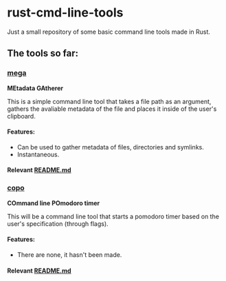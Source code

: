 # rust-cmd-line-tools
Just a small repository of some basic command line tools made in Rust.

## The tools so far:

### [mega](https://github.com/MetallicSquid/rust-cmd-line-tools/tree/master/mega)

**MEtadata GAtherer**

This is a simple command line tool that takes a file path as an argument, gathers the avaliable metadata of the file and places it inside of the user's clipboard.

#### Features:

* Can be used to gather metadata of files, directories and symlinks.
* Instantaneous.

#### Relevant [README.md](https://github.com/MetallicSquid/rust-cmd-line-tools/blob/master/mega/README.md)

### [copo](https://github.com/MetallicSquid/rust-cmd-line-tools/tree/master/copo)

**COmmand line POmodoro timer**

This will be a command line tool that starts a pomodoro timer based on the user's specification (through flags).

#### Features:

* There are none, it hasn't been made.

#### Relevant [README.md](https://github.com/MetallicSquid/rust-cmd-line-tools/blob/master/copo/README.md)
